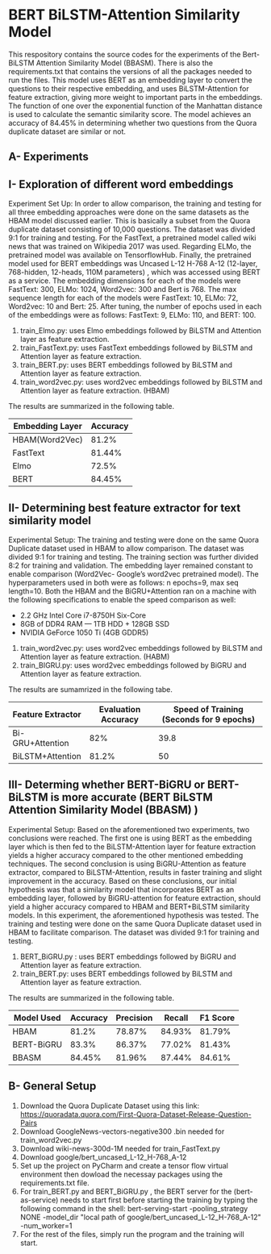 BERT BiLSTM-Attention Similarity Model
======================================


This respository contains the source codes for the experiments of the Bert-BiLSTM Attention Similarity Model (BBASM). There is also the requirements.txt that contains the versions of all the packages needed to run the files. This model uses BERT as an embedding layer to convert the questions to their respective embedding, and uses BiLSTM-Attention for feature extraction, giving more weight to important parts in the embeddings.  The function of one over the exponential function of the Manhattan distance is used to calculate the semantic similarity score. The model achieves an accuracy  of 84.45% in determining whether two questions from the Quora duplicate dataset are similar or not.

A- Experiments
--------------

I- Exploration of different word embeddings
--------------------------------------------

Experiment Set Up: In order to allow comparison, the training and testing for all three embedding approaches were done on the same datasets as the HBAM model discussed
earlier. This is basically a subset from the Quora duplicate dataset consisting of 10,000 questions. The dataset was divided 9:1 for training and testing. For the FastText, a pretrained model called wiki news that was trained on Wikipedia 2017 was used. Regarding ELMo, the pretrained model was available on TensorflowHub. Finally, the pretrained model used for BERT embeddings was Uncased L-12 H-768 A-12 (12-layer, 768-hidden, 12-heads, 110M parameters) , which was accessed using BERT as a service. The embedding dimensions for each of the models were FastText: 300, ELMo: 1024, Word2vec: 300 and Bert is 768. The max sequence length for each of the models were FastText: 10, ELMo: 72, Word2vec: 10 and Bert: 25. After tuning, the number of epochs used in each of the embeddings were as follows: FastText: 9, ELMo: 110, and BERT: 100.

1) train_Elmo.py: uses Elmo embeddings followed by BiLSTM and Attention layer as feature extraction.
2) train_FastText.py: uses FastText embeddings followed by BiLSTM and Attention layer as feature extraction.
3) train_BERT.py: uses BERT embeddings followed by BiLSTM and Attention layer as feature extraction.
4) train_word2vec.py: uses word2vec embeddings followed by BiLSTM and Attention layer as feature extraction. (HBAM)

The results are summarized in the following table. 

|Embedding Layer| Accuracy|
| -----------   | --------|
|HBAM(Word2Vec)  |  81.2% |
| FastText      |  81.44% |
| Elmo     |   72.5% |
 | BERT      | 84.45% |
 
 
 
 
 
II- Determining best feature extractor for text similarity model
----------------------------------------------------------------

Experimental Setup: The training and testing were done on the same Quora Duplicate dataset used in HBAM to allow comparison. The dataset was divided 9:1 for training
and testing. The training section was further divided 8:2 for training and validation. The embedding layer remained constant to enable comparison (Word2Vec- Google’s word2vec
pretrained model). The hyperparameters used in both were as follows: n epochs=9, max seq length=10. Both the HBAM and the BiGRU+Attention ran on a machine with the following specifications to enable the speed comparison as well:
* 2.2 GHz Intel Core i7-8750H Six-Core
* 8GB of DDR4 RAM — 1TB HDD + 128GB SSD
* NVIDIA GeForce 1050 Ti (4GB GDDR5)

1) train_word2vec.py: uses word2vec embeddings followed by BiLSTM and Attention layer as feature extraction. (HABM)
2) train_BIGRU.py: uses word2vec embeddings followed by BiGRU and Attention layer as feature extraction. 


The results are sumamrized in the following tabe.  

|Feature Extractor    |              Evaluation Accuracy  |   Speed of Training (Seconds for 9 epochs) |
| ----------------- | ------------------------ | ---------------------------------|
|Bi-GRU+Attention        |           82%       |               39.8 |
|BiLSTM+Attention    |              81.2%    |                50 |




III- Determing whether BERT-BiGRU or BERT-BiLSTM is more accurate (BERT BiLSTM Attention Similarity Model (BBASM) )
------------------------------------------------------------------------------------------------------------------

Experimental Setup: Based on the aforementioned two experiments, two conclusions were reached. The first one is using BERT as the embedding layer which is then fed to the BiLSTM-Attention layer for feature extraction yields a higher accuracy compared to the other mentioned embedding techniques. The second conclusion is using BiGRU-Attention as feature extractor, compared to BiLSTM-Attention, results in faster training and slight improvement in the accuracy. Based on these conclusions, our initial hypothesis was that
a similarity model that incorporates BERT as an embedding layer, followed by BiGRU-attention for feature extraction, should yield a higher accuracy compared to HBAM and BERT+BiLSTM similarity models. In this experiment, the aforementioned hypothesis was tested. The training and testing were done on the same Quora Duplicate dataset used in HBAM to facilitate comparison. The dataset was divided 9:1 for training and testing.

1) BERT_BiGRU.py : uses BERT embeddings followed by BiGRU and Attention layer as feature extraction. 
2) train_BERT.py: uses BERT embeddings followed by BiLSTM and Attention layer as feature extraction.

The results are summarized in the following table.

|Model Used   |     Accuracy   |    Precision  |   Recall  |    F1 Score |
| --------- |   ---------- | ----------- | -------------- | ---------- |
| HBAM     |         81.2%    |      78.87%   |     84.93%  |    81.79% |
| BERT-BiGRU    |    83.3%   |       86.37%  |      77.02%  |    81.43% |
|BBASM    |         84.45%   |      81.96%   |     87.44%  |    84.61% |





B- General Setup
----------------

1) Download the Quora Duplicate Dataset using this link: https://quoradata.quora.com/First-Quora-Dataset-Release-Question-Pairs
2) Download GoogleNews-vectors-negative300 .bin needed for train_word2vec.py
3) Download wiki-news-300d-1M  needed for train_FastText.py
4) Download google/bert_uncased_L-12_H-768_A-12
4) Set up the project on PyCharm and create a tensor flow virtual environment then dowload the necessay packages using the requirements.txt file.
5) For train_BERT.py and BERT_BiGRU.py , the BERT server for the (bert-as-service) needs to start first before starting the training by typing the following command in the shell: bert-serving-start -pooling_strategy NONE -model_dir "local path of google/bert_uncased_L-12_H-768_A-12" -num_worker=1
6) For the rest of the files, simply run the program and the training will start. 

